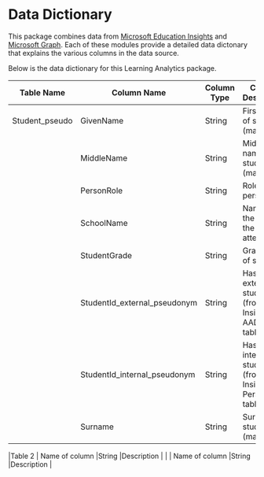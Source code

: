 # Data Dictionary
This package combines data from [Microsoft Education Insights](https://github.com/microsoft/OpenEduAnalytics/tree/main/modules/module_catalog/Microsoft_Education_Insights/test_data) and [Microsoft Graph](https://github.com/microsoft/OpenEduAnalytics/tree/main/modules/module_catalog/Microsoft_Graph). Each of these modules provide a detailed data dictonary that explains the various columns in the data source. 

Below is the data dictionary for this Learning Analytics package.

|Table Name   |Column Name        |Column Type  |Column Description  |
|-----------|-------------------|-------------------|-------------|
|Student_pseudo | GivenName     |String |First name of student (masked) |
|            | MiddleName   |String    |Middle name of student (masked) |                                                                 
|            | PersonRole   |String    |Role of person |    
|  | SchoolName    |String |Name of the school the student attends  |
|  | StudentGrade     |String |Grade level of student |
|  | StudentId_external_pseudonym    |String |Hashed external student ID (from the Insights AAD User table)  |
|  | StudentId_internal_pseudonym     |String |Hashed internal student ID (from the Insights Person table)  |
|  | Surname     |String |Surname of student (masked) |





|Table 2  | Name of column   |String  |Description |
|  | Name of column     |String |Description |
